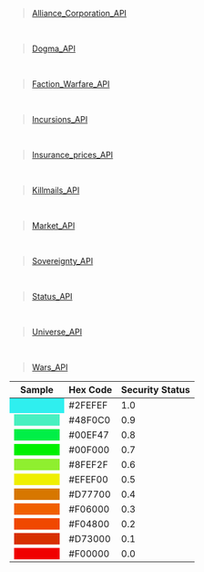 > [Alliance_Corporation_API](Alliances_Corporation_api.js)

<br/>

> [Dogma_API](Dogma_api.js)

<br/>

> [Faction_Warfare_API](Faction_Warfare_api.js)

<br/>

> [Incursions_API](Incursions_api.js)

<br/>

> [Insurance_prices_API](Insurance_prices_api.js)

<br/>

> [Killmails_API](Killmails_api.js)

<br/>

> [Market_API](Market_api.js)

<br/>

> [Sovereignty_API](Sovereignty_api.js)

<br/>

> [Status_API](Status_api.js)

<br/>

> [Universe_API](Universe_api.js)

<br/>

> [Wars_API](Wars_api.js)


<table cellspacing="0">
<thead>
<tr>
<th>Sample</th>
<th>Hex Code</th>
<th>Security Status</th>
</tr>
</thead>
<tbody>
<tr>
<td bgColor='#2FEFEF'></td>
<td>#2FEFEF</td>
<td>1.0</td>
</tr>
<tr>
<td><span style="display:block;width:80px;height:20px;background-color:#48F0C0">&nbsp;</span></td>
<td>#48F0C0</td>
<td>0.9</td>
</tr>
<tr>
<td><span style="display:block;width:80px;height:20px;background-color:#00EF47">&nbsp;</span></td>
<td>#00EF47</td>
<td>0.8</td>
</tr>
<tr>
<td><span style="display:block;width:80px;height:20px;background-color:#00F000">&nbsp;</span></td>
<td>#00F000</td>
<td>0.7</td>
</tr>
<tr>
<td><span style="display:block;width:80px;height:20px;background-color:#8FEF2F">&nbsp;</span></td>
<td>#8FEF2F</td>
<td>0.6</td>
</tr>
<tr>
<td><span style="display:block;width:80px;height:20px;background-color:#EFEF00">&nbsp;</span></td>
<td>#EFEF00</td>
<td>0.5</td>
</tr>
<tr>
<td><span style="display:block;width:80px;height:20px;background-color:#D77700">&nbsp;</span></td>
<td>#D77700</td>
<td>0.4</td>
</tr>
<tr>
<td><span style="display:block;width:80px;height:20px;background-color:#F06000">&nbsp;</span></td>
<td>#F06000</td>
<td>0.3</td>
</tr>
<tr>
<td><span style="display:block;width:80px;height:20px;background-color:#F04800">&nbsp;</span></td>
<td>#F04800</td>
<td>0.2</td>
</tr>
<tr>
<td><span style="display:block;width:80px;height:20px;background-color:#D73000">&nbsp;</span></td>
<td>#D73000</td>
<td>0.1</td>
</tr>
<tr>
<td><span style="display:block;width:80px;height:20px;background-color:#F00000">&nbsp;</span></td>
<td>#F00000</td>
<td>0.0</td>
</tr>
</tbody>
</table>

